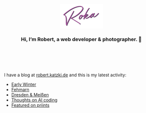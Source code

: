 <div align="center">
  <br>
  <br>
  <br>
  <br>
  <a href="https://robert.katzki.de/">
    <img width="140" src="https://github.com/ro-ka/ro-ka/blob/master/logo.svg" alt="Roka">
  </a>
  <br>
  <h3>Hi, I’m Robert, a web developer & photographer. 👋</h3>
 
  <br>
  <br>
  <br>
  <br>
</div>

I have a blog at [robert.katzki.de](https://robert.katzki.de/) and this is my latest activity:
<!-- BLOG-POST-LIST:START -->
- [Early Winter](https://robert.katzki.de/photos/2023/early-winter)
- [Fehmarn](https://robert.katzki.de/photos/2023/fehmarn)
- [Dresden &amp; Meißen](https://robert.katzki.de/photos/2023/dresden-meissen)
- [Thoughts on AI coding](https://robert.katzki.de/posts/thoughts-on-ai-coding)
- [Featured on priints](https://robert.katzki.de/posts/featured-on-priints)
<!-- BLOG-POST-LIST:END -->
